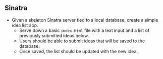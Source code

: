 ## Sinatra
  * Given a skeleton Sinatra server tied to a local database, create a simple idea list app.
    * Serve down a basic `index.html` file with a text input and a list of previously submitted ideas below.
    * Users should be able to submit ideas that will be saved to the database.
    * Once saved, the list should be updated with the new idea.

